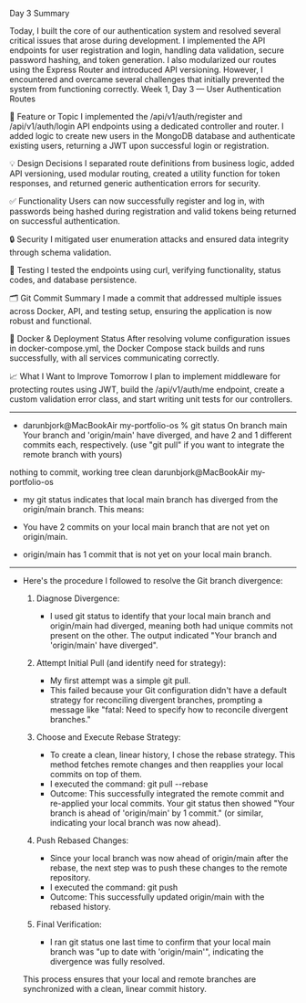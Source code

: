 Day 3 Summary

Today, I built the core of our authentication system and resolved several critical issues that arose during development. I implemented the API endpoints for user registration and login, handling data validation, secure password hashing, and token generation. I also modularized our routes using the Express Router and introduced API versioning. However, I encountered and overcame several challenges that initially prevented the system from functioning correctly.
Week 1, Day 3 — User Authentication Routes

🎯 Feature or Topic
I implemented the /api/v1/auth/register and /api/v1/auth/login API endpoints using a dedicated controller and router. I added logic to create new users in the MongoDB database and authenticate existing users, returning a JWT upon successful login or registration.

💡 Design Decisions
I separated route definitions from business logic, added API versioning, used modular routing, created a utility function for token responses, and returned generic authentication errors for security.

✅ Functionality
Users can now successfully register and log in, with passwords being hashed during registration and valid tokens being returned on successful authentication.

🔒 Security
I mitigated user enumeration attacks and ensured data integrity through schema validation.

🧪 Testing
I tested the endpoints using curl, verifying functionality, status codes, and database persistence.

🗂️ Git Commit Summary
I made a commit that addressed multiple issues across Docker, API, and testing setup, ensuring the application is now robust and functional.

🐳 Docker & Deployment Status
After resolving volume configuration issues in docker-compose.yml, the Docker Compose stack builds and runs successfully, with all services communicating correctly.

📈 What I Want to Improve Tomorrow
I plan to implement middleware for protecting routes using JWT, build the /api/v1/auth/me endpoint, create a custom validation error class, and start writing unit tests for our controllers.

---

- darunbjork@MacBookAir my-portfolio-os % git status
  On branch main
  Your branch and 'origin/main' have diverged,
  and have 2 and 1 different commits each, respectively.
  (use "git pull" if you want to integrate the remote branch with yours)

nothing to commit, working tree clean
darunbjork@MacBookAir my-portfolio-os

- my git status indicates that local main branch has diverged from the origin/main branch. This means:

- You have 2 commits on your local main branch that are not yet on origin/main.
- origin/main has 1 commit that is not yet on your local main branch.

---

- Here's the procedure I followed to resolve the Git branch divergence:

  1.  Diagnose Divergence:

      - I used git status to identify that your local main branch and origin/main had diverged, meaning both had unique commits not present on the other. The output indicated "Your
        branch and 'origin/main' have diverged".

  2.  Attempt Initial Pull (and identify need for strategy):

      - My first attempt was a simple git pull.
      - This failed because your Git configuration didn't have a default strategy for reconciling divergent branches, prompting a message like "fatal: Need to specify how to
        reconcile divergent branches."

  3.  Choose and Execute Rebase Strategy:

      - To create a clean, linear history, I chose the rebase strategy. This method fetches remote changes and then reapplies your local commits on top of them.
      - I executed the command: git pull --rebase
      - Outcome: This successfully integrated the remote commit and re-applied your local commits. Your git status then showed "Your branch is ahead of 'origin/main' by 1 commit."
        (or similar, indicating your local branch was now ahead).

  4.  Push Rebased Changes:

      - Since your local branch was now ahead of origin/main after the rebase, the next step was to push these changes to the remote repository.
      - I executed the command: git push
      - Outcome: This successfully updated origin/main with the rebased history.

  5.  Final Verification:
      - I ran git status one last time to confirm that your local main branch was "up to date with 'origin/main'", indicating the divergence was fully resolved.

  This process ensures that your local and remote branches are synchronized with a clean, linear commit history.

